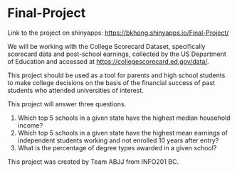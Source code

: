 # Final-Project
Link to the project on shinyapps: https://bkhong.shinyapps.io/Final-Project/

We will be working with the College Scorecard Dataset, specifically scorecard data and post-school earnings, collected by the US Department of Education and accessed at https://collegescorecard.ed.gov/data/. 

This project should be used as a tool for parents and high school students to make college decisions on the basis of the financial success of past students who attended universities of interest.

This project will answer three questions. 

1. Which top 5 schools in a given state have the highest median household income?
2. Which top 5 schools in a given state have the highest mean earnings of independent students working and not enrolled 10 years after entry?
3. What is the percentage of degree types awarded in a given school?


This project was created by Team ABJJ from INFO201 BC. 